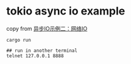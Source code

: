 # tokio async io example

copy from [异步IO示例二：网络IO](https://rust-book.junmajinlong.com/ch100/08_tokio_io.html)

``` shell
cargo run

## run in another terminal
telnet 127.0.0.1 8888
```
